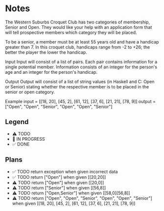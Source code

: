 # Notes

The Western Suburbs Croquet Club has two categories of membership, Senior and Open. They would like your help with an application form that will tell prospective members which category they will be placed.

To be a senior, a member must be at least 55 years old and have a handicap greater than 7. In this croquet club, handicaps range from -2 to +26; the better the player the lower the handicap.

Input
Input will consist of a list of pairs. Each pair contains information for a single potential member. Information consists of an integer for the person's age and an integer for the person's handicap.

Output
Output will consist of a list of string values (in Haskell and C: Open or Senior) stating whether the respective member is to be placed in the senior or open category.

Example
input =  [[18, 20], [45, 2], [61, 12], [37, 6], [21, 21], [78, 9]]
output = ["Open", "Open", "Senior", "Open", "Open", "Senior"]

## Legend
- ⚠ TODO
- 🚧 IN PROGRESS
- ✅ DONE

## Plans
- ✅ TODO return exception when given incorrect data
- ✅ TODO return ["Open"] when given [[20,20]]
- ⚠ TODO return ["Open"] when given [[20,0]]
- ⚠ TODO return ["Senior"] when given [[56,8]]
- ⚠ TODO return ["Open,Senior"] when given [[58,0][56,8]]
- ⚠ TODO return ["Open", "Open", "Senior", "Open", "Open", "Senior"] when given [[18, 20], [45, 2], [61, 12], [37, 6], [21, 21], [78, 9]]